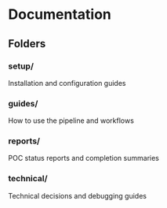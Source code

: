 # Documentation

## Folders

### setup/
Installation and configuration guides

### guides/  
How to use the pipeline and workflows

### reports/
POC status reports and completion summaries

### technical/
Technical decisions and debugging guides
